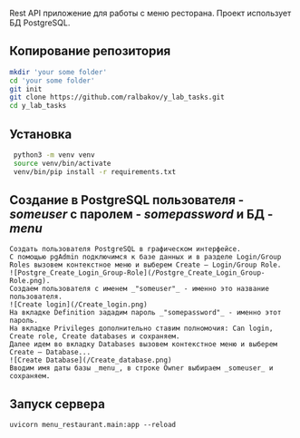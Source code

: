 Rest API приложение для работы с меню ресторана. Проект использует БД PostgreSQL.

## Копирование репозитория
```bash
mkdir 'your some folder'
cd 'your some folder'
git init
git clone https://github.com/ralbakov/y_lab_tasks.git
cd y_lab_tasks
```
## Установка
```bash
 python3 -m venv venv
 source venv/bin/activate
 venv/bin/pip install -r requirements.txt 
```
## Создание в PostgreSQL пользователя - _someuser_ c паролем - _somepassword_ и БД - _menu_
```
Создать пользователя PostgreSQL в графическом интерфейсе.
С помощью pgAdmin подключимся к базе данных и в разделе Login/Group Roles вызовем контекстное меню и выберем Create — Login/Group Role.
![Postgre_Create_Login_Group-Role](/Postgre_Create_Login_Group-Role.png).
Создаем пользователя с именем _"someuser"_ - именно это название пользователя.
![Create login](/Create_login.png)
На вкладке Definition зададим пароль _"somepassword"_ - именно этот пароль.
На вкладке Privileges дополнительно ставим полномочия: Can login, Create role, Create databases и сохраняем.
Далее идем во вкладку Databases вызовем контекстное меню и выберем Create — Database...
![Create Database](/Create_database.png)
Вводим имя даты базы _menu_, в строке Owner выбираем _someuser_ и сохраняем.
```
## Запуск сервера
```
uvicorn menu_restaurant.main:app --reload
```